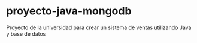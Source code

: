 # proyecto-java-mongodb
Proyecto de la universidad para crear un sistema de ventas utilizando Java y base de datos
